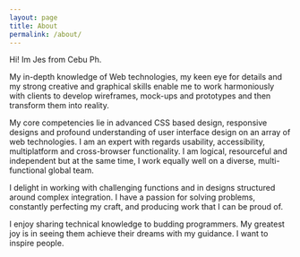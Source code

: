 ```yaml
---
layout: page
title: About
permalink: /about/
---
```


Hi! Im Jes from Cebu Ph.

My in-depth knowledge of Web technologies, my keen eye for details and my strong creative and graphical skills enable me to work harmoniously with clients to develop wireframes, mock-ups and prototypes and then transform them into reality.

My core competencies lie in advanced CSS based design, responsive designs and profound understanding of user interface design on an array of web technologies. I am an expert with regards usability, accessibility, multiplatform and cross-browser functionality. I am logical, resourceful and independent but at the same time, I work equally well on a diverse, multi-functional global team.

I delight in working with challenging functions and in designs structured around complex integration. I have a passion for solving problems, constantly perfecting my craft, and producing work that I can be proud of.

I enjoy sharing technical knowledge to budding programmers. My greatest joy is in seeing them achieve their dreams with my guidance. I want to inspire people.
